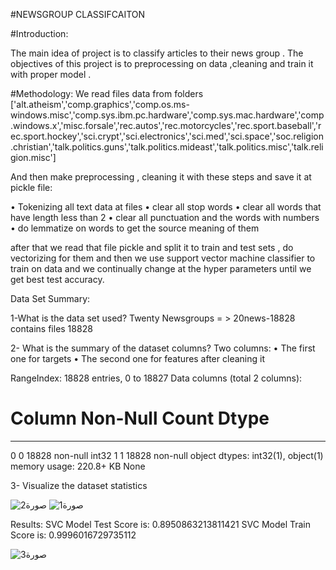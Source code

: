 #NEWSGROUP CLASSIFCAITON

#Introduction:

The main idea of project is to classify articles to their news group .
The objectives of this project is to preprocessing on data ,cleaning and train it with proper model .

#Methodology:
We read files data from folders ['alt.atheism','comp.graphics','comp.os.ms-windows.misc','comp.sys.ibm.pc.hardware','comp.sys.mac.hardware','comp.windows.x','misc.forsale','rec.autos','rec.motorcycles','rec.sport.baseball','rec.sport.hockey','sci.crypt','sci.electronics','sci.med','sci.space','soc.religion.christian','talk.politics.guns','talk.politics.mideast','talk.politics.misc','talk.religion.misc']


And then make preprocessing , cleaning  it with these steps and save it at pickle file:

•	Tokenizing all text data at files
•	clear all stop words 
•	clear all words that have length less than 2
•	clear all punctuation and the words with numbers
•	do lemmatize on words to get the source meaning of them

after that we read that file pickle and split it to train and test sets , do vectorizing for them and then we use support vector machine classifier to train on data and we continually change at the hyper parameters until we get best test accuracy. 

Data Set Summary:

1-What is the data set used?
Twenty Newsgroups = > 20news-18828 contains files 18828

2- What is the summary of the dataset columns?
Two columns:
•	The first one for targets 
•	The second one for features after cleaning it 

RangeIndex: 18828 entries, 0 to 18827
Data columns (total 2 columns):
 #   Column Non-Null Count Dtype 
---  ------  --------------  ----- 
 0   0       18828 non-null int32 
 1   1       18828 non-null object
dtypes: int32(1), object(1)
memory usage: 220.8+ KB
None

3- Visualize the dataset statistics

![صورة2](https://github.com/abdo6400/newsgroup_using_python/assets/84652350/c05ef1bd-bf55-459d-8418-d85cc6941a8d)
![صورة1](https://github.com/abdo6400/newsgroup_using_python/assets/84652350/79946d68-e10a-4386-8dcc-2cce1a303aab)


Results:
SVC Model Test Score is: 0.8950863213811421
SVC Model Train Score is: 0.9996016729735112

![صورة3](https://github.com/abdo6400/newsgroup_using_python/assets/84652350/0ba89acb-a40c-49ab-b8eb-a1d853e1e1c5)

